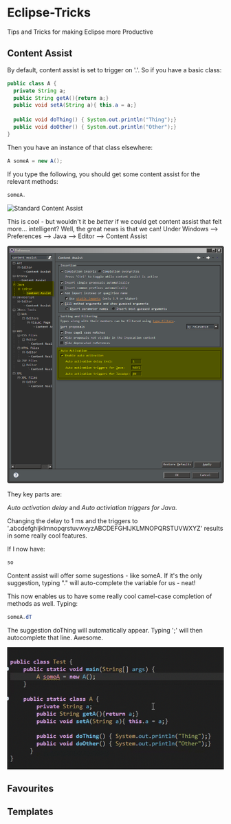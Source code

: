 # Eclipse-Tricks

Tips and Tricks for making Eclipse more Productive

## Content Assist

By default, content assist is set to trigger on '.'. So if you have a basic class:
```java
public class A {
  private String a;
  public String getA(){return a;}
  public void setA(String a){ this.a = a;}
  
  public void doThing() { System.out.println("Thing");}
  public void doOther() { System.out.println("Other");}
}
```

Then you have an instance of that class elsewhere:
```java
A someA = new A();
```

If you type the following, you should get some content assist for the relevant methods:
```java
someA.
```

![Standard Content Assist](resources/old-ca.gif)

This is cool - but wouldn't it be *better* if we could get content assist that felt more... intelligent? Well, the great news is that we can!
Under Windows --> Preferences --> Java --> Editor --> Content Assist

![Content Assist Settings](resources/ca.png)

They key parts are:

*Auto activation delay* and *Auto activiation triggers for Java*.

Changing the delay to 1 ms and the triggers to '.abcdefghijklmnopqrstuvwxyzABCDEFGHIJKLMNOPQRSTUVWXYZ' results in some really cool features.

If I now have:
```java
so
```

Content assist will offer some sugestions - like someA. If it's the only suggestion, typing "." will auto-complete the variable for us - neat!

This now enables us to have some really cool camel-case completion of methods as well. Typing:

```java
someA.dT
```

The suggestion doThing will automatically appear. Typing ';' will then autocomplete that line. Awesome.

![New Content Assist](resources/new-ca.gif)

## Favourites

## Templates
